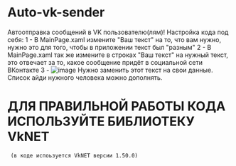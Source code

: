 # Auto-vk-sender
Автоотправка сообщений в VK пользователю(лям)!
Настройка кода под себя:
1 - В MainPage.xaml измените "Ваш текст" на то, что вам нужно, нужно это для того, чтобы в приложении текст был "разным"
2 - В MainPage.xaml так же измените в строках "Ваш текст" на нужный текст, это отвечает за то, какое сообщение придёт в социальной сети ВКонтакте
3 - ![image](https://github.com/MustBeAltF4/Auto-vk-sender/assets/90697465/a6da14bc-ed72-4914-aa71-5e9856608abc)
Нужно заменить этот текст на свои данные. Список айди нужного человека можно дополнять.
# ДЛЯ ПРАВИЛЬНОЙ РАБОТЫ КОДА ИСПОЛЬЗУЙТЕ БИБЛИОТЕКУ VkNET 
     (в коде испоьзуется VkNET версии 1.50.0)

